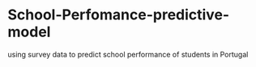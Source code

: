 # School-Perfomance-predictive-model
using survey data to predict school performance of students in Portugal
